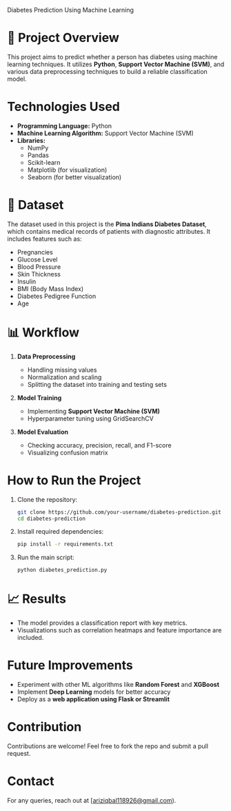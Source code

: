 Diabetes Prediction Using Machine Learning  

# 📌 Project Overview  
This project aims to predict whether a person has diabetes using machine learning techniques. It utilizes **Python**, **Support Vector Machine (SVM)**, and various data preprocessing techniques to build a reliable classification model.  

# Technologies Used  
- **Programming Language:** Python  
- **Machine Learning Algorithm:** Support Vector Machine (SVM)  
- **Libraries:**  
  - NumPy  
  - Pandas  
  - Scikit-learn  
  - Matplotlib (for visualization)  
  - Seaborn (for better visualization)  

# 📂 Dataset  
The dataset used in this project is the **Pima Indians Diabetes Dataset**, which contains medical records of patients with diagnostic attributes. It includes features such as:  
- Pregnancies  
- Glucose Level  
- Blood Pressure  
- Skin Thickness  
- Insulin  
- BMI (Body Mass Index)  
- Diabetes Pedigree Function  
- Age  

# 📊 Workflow  
1. **Data Preprocessing**  
   - Handling missing values  
   - Normalization and scaling  
   - Splitting the dataset into training and testing sets  

2. **Model Training**  
   - Implementing **Support Vector Machine (SVM)**  
   - Hyperparameter tuning using GridSearchCV  

3. **Model Evaluation**  
   - Checking accuracy, precision, recall, and F1-score  
   - Visualizing confusion matrix  

# How to Run the Project  
1. Clone the repository:  
   ```bash
   git clone https://github.com/your-username/diabetes-prediction.git
   cd diabetes-prediction
   ```  
2. Install required dependencies:  
   ```bash
   pip install -r requirements.txt
   ```  
3. Run the main script:  
   ```bash
   python diabetes_prediction.py
   ```  

# 📈 Results  
- The model provides a classification report with key metrics.  
- Visualizations such as correlation heatmaps and feature importance are included.  

# Future Improvements  
- Experiment with other ML algorithms like **Random Forest** and **XGBoost**  
- Implement **Deep Learning** models for better accuracy  
- Deploy as a **web application using Flask or Streamlit**  

# Contribution  
Contributions are welcome! Feel free to fork the repo and submit a pull request.  

# Contact  
For any queries, reach out at [ariziqbal118926@gmail.com).  
